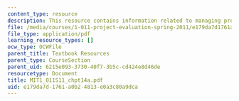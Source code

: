 ```yaml
---
content_type: resource
description: This resource contains information related to managing projects and programs.
file: /media/courses/1-011-project-evaluation-spring-2011/e179da7d1761a0b24813e0a3c80a9dca_MIT1_011S11_chpt14a.pdf
file_type: application/pdf
learning_resource_types: []
ocw_type: OCWFile
parent_title: Textbook Resources
parent_type: CourseSection
parent_uid: 6215e093-3730-40f7-3b5c-cd424e8d46de
resourcetype: Document
title: MIT1_011S11_chpt14a.pdf
uid: e179da7d-1761-a0b2-4813-e0a3c80a9dca
---
```


